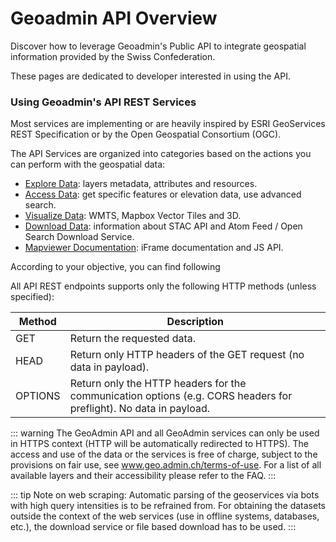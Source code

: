 # Geoadmin API Overview

Discover how to leverage Geoadmin's Public API to integrate geospatial information provided by the Swiss Confederation.

These pages are dedicated to developer interested in using the API.

### Using Geoadmin's API REST Services

Most services are implementing or are heavily inspired by ESRI GeoServices REST Specification or by the Open Geospatial Consortium (OGC).

The API Services are organized into categories based on the actions you can perform with the geospatial data:

- [Explore Data](/docs/layers-metadata): layers metadata, attributes and resources.
- [Access Data](/docs/identify-features): get specific features or elevation data, use advanced search.
- [Visualize Data](/docs/wmts): WMTS, Mapbox Vector Tiles and 3D.
- [Download Data](/docs/stac/overview): information about STAC API and Atom Feed / Open Search Download Service.
- [Mapviewer Documentation](/docs/iframe): iFrame documentation and JS API.

According to your objective, you can find following

All API REST endpoints supports only the following HTTP methods (unless specified):

| Method  | Description                                                                                                       |
| ------- | ----------------------------------------------------------------------------------------------------------------- |
| GET     | Return the requested data.                                                                                        |
| HEAD    | Return only HTTP headers of the GET request (no data in payload).                                                 |
| OPTIONS | Return only the HTTP headers for the communication options (e.g. CORS headers for preflight). No data in payload. |

::: warning
The GeoAdmin API and all GeoAdmin services can only be used in HTTPS context (HTTP will be automatically redirected to HTTPS). The access and use of the data or the services is free of charge, subject to the provisions on fair use, see www.geo.admin.ch/terms-of-use. For a list of all available layers and their accessibility please refer to the FAQ.
:::

::: tip Note on web scraping:
Automatic parsing of the geoservices via bots with high query intensities is to be refrained from. For obtaining the datasets outside the context of the web services (use in offline systems, databases, etc.), the download service or file based download has to be used.
:::
